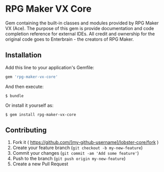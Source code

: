 # RPG Maker VX Core

Gem containing the built-in classes and modules provided by RPG Maker VX (Ace).
The purpose of this gem is provide documentation and code completion reference for external IDEs.
All credit and ownership for the original code goes to Enterbrain - the creators of RPG Maker.

## Installation

Add this line to your application's Gemfile:

```ruby
gem 'rpg-maker-vx-core'
```

And then execute:

    $ bundle

Or install it yourself as:

    $ gem install rpg-maker-vx-core

## Contributing

1. Fork it ( https://github.com/[my-github-username]/lobster-core/fork )
2. Create your feature branch (`git checkout -b my-new-feature`)
3. Commit your changes (`git commit -am 'Add some feature'`)
4. Push to the branch (`git push origin my-new-feature`)
5. Create a new Pull Request
